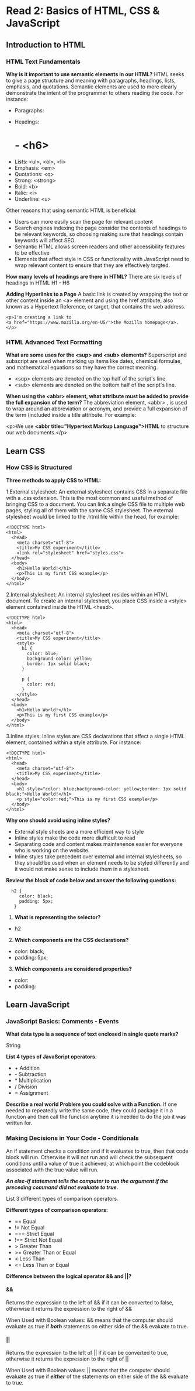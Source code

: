 # Read 2: Basics of HTML, CSS & JavaScript

## Introduction to HTML

### HTML Text Fundamentals

**Why is it important to use semantic elements in our HTML?**
HTML seeks to give a page structure and meaning with paragraphs, headings, lists, emphasis, and quotations. Semantic elements are used to more clearly demonstrate the intent of the programmer to others reading the code. For instance:

- Paragraphs: <p>
- Headings: <h1> - \<h6>
- Lists: \<ul>, \<ol>, \<li>
- Emphasis: \<em>
- Quotations: \<q>
- Strong: \<strong>
- Bold: \<b>
- Italic: \<i>
- Underline: \<u>

Other reasons that using semantic HTML is beneficial:

- Users can more easily scan the page for relevant content
- Search engines indexing the page consider the contents of headings to be relevant keywords, so choosing making sure that headings contain keywords will affect SEO.
- Semantic HTML allows screen readers and other accessibility features to be effective
- Elements that affect style in CSS or functionality with JavaScript need to wrap relevant content to ensure that they are effectively targted.

**How many levels of headings are there in HTML?**
There are six levels of headings in HTML H1 - H6

**Adding Hyperlinks to a Page**
A basic link is created by wrapping the text or other content inside an \<a> element and using the href attribute, also known as a Hypertext Reference, or target, that contains the web address.

``` text
<p>I'm creating a link to
<a href="https://www.mozilla.org/en-US/">the Mozilla homepage</a>.
</p>
```

### HTML Advanced Text Formatting

**What are some uses for the \<sup> and \<sub> elements?**
Superscript and subscript are used when marking up items like dates, chemical formulae, and mathematical equations so they have the correct meaning.

- \<sup> elements are denoted on the top half of the script's line.
- \<sub> elements are denoted on the bottom half of the script's line.

**When using the \<abbr> element, what attribute must be added to provide the full expansion of the term?**
The abbreviation element, \<abbr> , is used to wrap around an abbreviation or acronym, and provide a full expansion of the term (included inside a title attribute. For example:

\<p>We use **\<abbr title="Hypertext Markup Language">HTML</abbr>** to structure our web documents.\</p>

## Learn CSS

### How CSS is Structured

**Three methods to apply CSS to HTML:**

1.External stylesheet: An external stylesheet contains CSS in a separate file with a .css extension. This is the most common and useful method of bringing CSS to a document. You can link a single CSS file to multiple web pages, styling all of them with the same CSS stylesheet. The external stylesheet would be linked to the .html file within the head, for example:

``` text
<!DOCTYPE html>
<html>
  <head>
    <meta charset="utf-8">
    <title>My CSS experiment</title>
    <link rel="stylesheet" href="styles.css">
  </head>
  <body>
    <h1>Hello World!</h1>
    <p>This is my first CSS example</p>
  </body>
</html>
```

2.Internal stylesheet: An internal stylesheet resides within an HTML document. To create an internal stylesheet, you place CSS inside a \<style> element contained inside the HTML \<head>.

``` text
<!DOCTYPE html>
<html>
  <head>
    <meta charset="utf-8">
    <title>My CSS experiment</title>
    <style>
      h1 {
        color: blue;
        background-color: yellow;
        border: 1px solid black;
      }

      p {
        color: red;
      }
    </style>
  </head>
  <body>
    <h1>Hello World!</h1>
    <p>This is my first CSS example</p>
  </body>
</html>
```

3.Inline styles: Inline styles are CSS declarations that affect a single HTML element, contained within a style attribute. For instance:

``` text
<!DOCTYPE html>
<html>
  <head>
    <meta charset="utf-8">
    <title>My CSS experiment</title>
  </head>
  <body>
    <h1 style="color: blue;background-color: yellow;border: 1px solid black;">Hello World!</h1>
    <p style="color:red;">This is my first CSS example</p>
  </body>
</html>
```

**Why one should avoid using inline styles?**

- External style sheets are a more efficient way to style
- Inline styles make the code more diufficult to read
- Separating code and content makes maintenence easier for everyone who is working on the website.
- Inline styles take precedent over external and internal stylesheets, so they should be used when an element needs to be styled differently and it would not make sense to include them in a stylesheet.

**Review the block of code below and answer the following questions:**

``` text
  h2 {
     color: black;
     padding: 5px;
   }
```

1. **What is representing the selector?**

- h2

2. **Which components are the CSS declarations?**

- color: black;
- padding: 5px;

3. **Which components are considered properties?**

- color:
- padding:

## Learn JavaScript

### JavaScript Basics: Comments - Events

**What data type is a sequence of text enclosed in single quote marks?**

String

**List 4 types of JavaScript operators.**

- \+ Addition
- \- Subtraction
- \* Multiplication
- / Division
- = Assignment

**Describe a real world Problem you could solve with a Function.**
If one needed to repeatedly write the same code, they could package it in a function and then call the function anytime it is needed to do the job it was written for. 

### Making Decisions in Your Code - Conditionals

An if statement checks a condition and if it evaluates to true, then that code block will run. Otherwise it will not run and will check the subsequent conditions until a value of true it achieved, at which point the codeblock associated with the true value will run.

***An else-if statement tells the computer to run the argument if the preceding command did not evaluate to true.***

List 3 different types of comparison operators.

**Different types of comparison operators:**

- \== Equal
- != Not Equal
- \=== Strict Equal
- !== Strict Not Equal
- \> Greater Than
- \>= Greater Than or Equal
- < Less Than
- <= Less Than or Equal

**Difference between the logical operator && and \||?**

#### &&
Returns the expression to the left of && if it can be converted to false, otherwise it returns the expression to the right of &&

When Used with Boolean values:
&& means that the computer should evaluate as true if ***both*** statements on either side of the && evaluate to true.

#### ||
Returns the expression to the left of || if it can be converted to true, otherwise it returns the expression to the right of ||

When Used with Boolean values:
|| means that the computer should evaluate as true if ***either*** of the statements on either side of the && evaluate to true.
